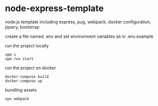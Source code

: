 # node-express-template

node.js template including express, pug, webpack, docker configuration, jquery, bootstrap

create a file named .env and set environment variables as in .env.example

run the project locally

```
npm i
npm run start
```

run the project on docker

```
docker-compose build
docker-compose up
```

bundling assets

```
npx webpack
```

